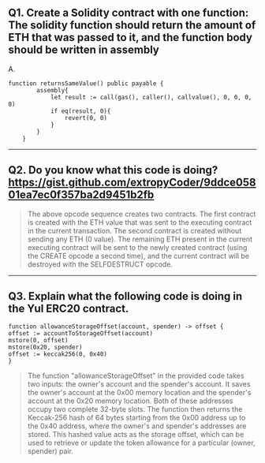 ## Q1. Create a Solidity contract with one function: The solidity function should return the amount of ETH that was passed to it, and the function body should be written in assembly

A. 
```
function returnsSameValue() public payable {
        assembly{
            let result := call(gas(), caller(), callvalue(), 0, 0, 0, 0)
            if eq(result, 0){
                revert(0, 0)
            }
        }
    }
```

<hr />

## Q2. Do you know what this code is doing? https://gist.github.com/extropyCoder/9ddce05801ea7ec0f357ba2d9451b2fb


> The above opcode sequence creates two contracts. The first contract is created with the ETH value that was sent to the executing contract in the current transaction. The second contract is created without sending any ETH (0 value). The remaining ETH present in the current executing contract will be sent to the newly created contract (using the CREATE opcode a second time), and the current contract will be destroyed with the SELFDESTRUCT opcode.

<hr />

## Q3. Explain what the following code is doing in the Yul ERC20 contract.
```
function allowanceStorageOffset(account, spender) -> offset {
offset := accountToStorageOffset(account)
mstore(0, offset)
mstore(0x20, spender)
offset := keccak256(0, 0x40)
}
```

> The function "allowanceStorageOffset" in the provided code takes two inputs: the owner's account and the spender's account. It saves the owner's account at the 0x00 memory location and the spender's account at the 0x20 memory location. Both of these addresses occupy two complete 32-byte slots. The function then returns the Keccak-256 hash of 64 bytes starting from the 0x00 address up to the 0x40 address, where the owner's and spender's addresses are stored. This hashed value acts as the storage offset, which can be used to retrieve or update the token allowance for a particular (owner, spender) pair.